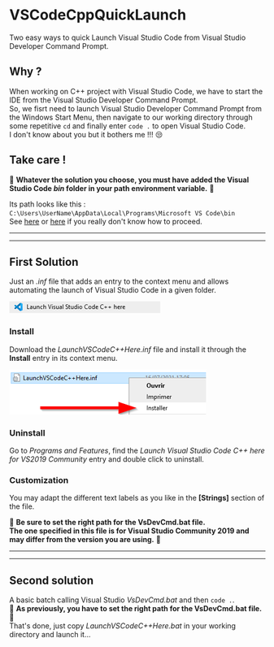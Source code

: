 # VSCodeCppQuickLaunch
Two easy ways to quick Launch Visual Studio Code from Visual Studio Developer Command Prompt.

## Why ?
When working on C++ project with Visual Studio Code, we have to start the IDE from the Visual Studio Developer Command Prompt.    
So, we fisrt need to launch Visual Studio Developer Command Prompt from the Windows Start Menu, then navigate to our working directory through some repetitive `cd` and finally enter `code .` to  open Visual Studio Code.   
I don't know about you but it bothers me !!! :unamused:

## Take care !
:stop_sign:
**Whatever the solution you choose, you must have added the Visual Studio Code *bin* folder in your path environment variable.**
:stop_sign:

Its path looks like this :   
`C:\Users\UserName\AppData\Local\Programs\Microsoft VS Code\bin`   
See [here](https://betanews.com/2015/11/23/windows-10-finally-adds-a-new-path-editor/) or [here](https://www.nextofwindows.com/three-alternative-windows-environment-path-editor) if you really don't know how to proceed.
___
___

## First Solution
Just an *.inf* file that adds an entry to the context menu and allows automating the launch of Visual Studio Code in a given folder.

[![context Menu Entry Snapshot](https://github.com/Amstramgram75/VSCodeCppQuickLaunch/blob/main/Launch%20Visual%20Studio%20Code%20C++%20Here.png?raw=true)](#)

### Install
Download the *LaunchVSCodeC++Here.inf* file and install it through the **Install** entry in its context menu.

[![Install INF](https://github.com/Amstramgram75/VSCodeCppQuickLaunch/blob/main/Install%20INF.png?raw=true)](#)

### Uninstall
Go to *Programs and Features*, find the *Launch Visual Studio Code C++ here for VS2019 Community* entry and double click to uninstall.

### Customization
You may adapt the different text labels as you like in the **[Strings]** section of the file.

:stop_sign: **Be sure to set the right path for the VsDevCmd.bat file.   
The one specified in this file is for Visual Studio Community 2019 and may differ from the version you are using.** :stop_sign:
___
___

## Second solution
A basic batch calling Visual Studio *VsDevCmd.bat* and then `code .`.  
:stop_sign: **As previously, you have to set the right path for the VsDevCmd.bat file.** :stop_sign:   
That's done, just copy *LaunchVSCodeC++Here.bat* in your working directory and launch it...
